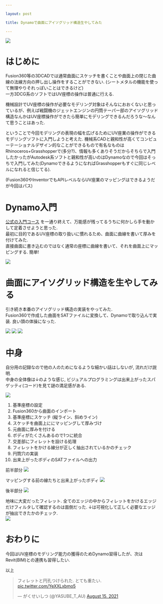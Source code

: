 ```yaml
---

layout: post

title: Dynamoで曲面にアイソグリッド構造生やしてみた

---
```


<img src="https://raw.githubusercontent.com/gakuseishitsu/gakuseishitsu.github.io/master/images/210815_dynamo_isogrid/di1.png">

# はじめに
Fusion360等の3DCADでは通常曲面にスケッチを書くことや曲面上の閉じた曲線の法線方向の押し出し操作をすることができない. (シートメタルの機能を使って無理やりそれっぽいことはできるけど)  
一方3DCG系のソフトではUV座標の操作は普通に行える. 

機械設計でUV座標の操作が必要なモデリング対象はそんなにおおくないと思っているが、例えば戦闘機のジェットエンジンの円筒テーパー部のアイソグリッド構造なんかはUV座標操作ができたら簡単にモデリングできるんだろうな～なんて思うことはあった.  

ということで今回モデリングの表現の幅を広げるためにUV座業の操作ができるモデリングソフトに入門しようと考えた.  機械系CADと親和性が高くてコンピューテーショナルデザイン的なことができるもので有名なものはRhinoceros+Grasshopperで(多分?)、情報も多くありそうだからそちらで入門したかったがAutodesk系ソフトと親和性が高いのはDynamoなので今回はそっちで入門してみた(DynamoできるようになればGrasshopperもすぐに同じレベルになれると信じてる).  

(Fusion360やInventorでもAPIレベルならUV座業のマッピングはできるようだが今回はパス)   

# Dynamo入門
<a href="https://primer.dynamobim.org/ja/">公式の入門コース</a> を一通り終えて、万能感が残ってるうちに何かしら手を動かして定着させようと思った.  
最初に目的であるUV座標の取り扱いに慣れるため、曲面に曲線を書いて厚みを付けてみた.  
直接曲面に書き込むのではなく通常の座標に曲線を書いて、それを曲面上にマッピングする.  簡単!  

<img src="https://raw.githubusercontent.com/gakuseishitsu/gakuseishitsu.github.io/master/images/210815_dynamo_isogrid/di2.png">


# 曲面にアイソグリッド構造を生やしてみる
引き続き本番のアイソグリッド構造の実装をやってみた.  
Fusion360で作成した曲面をSATファイルに変換して、Dynamoで取り込んで実装. 良い頭の体操になった.  

<img src="https://raw.githubusercontent.com/gakuseishitsu/gakuseishitsu.github.io/master/images/210815_dynamo_isogrid/di1.png">


<img src="https://raw.githubusercontent.com/gakuseishitsu/gakuseishitsu.github.io/master/images/210815_dynamo_isogrid/di4.png">

<img src="https://raw.githubusercontent.com/gakuseishitsu/gakuseishitsu.github.io/master/images/210815_dynamo_isogrid/di5.png">


# 中身
自分用の記録なので他の人のためになるような細かい話はしないが, 流れだけ説明.  
中身の全体像は↓のような感じ, ビジュアルプログラミングは出来上がったスパゲッティ(コード)を見て謎の満足感がある.  

<img src="https://raw.githubusercontent.com/gakuseishitsu/gakuseishitsu.github.io/master/images/210815_dynamo_isogrid/di11.png">

1. 基準座標の設定
2. Fusion360から曲面のインポート
3. 基準座標にスケッチ (縦ライン、斜めライン)
4. スケッチを曲面上ににマッピングして厚みづけ
5. 元曲面に厚みを付ける
6. ボディがたくさんあるので1つに統合
7. 交差部にフィレットを設ける処理
8. フィレットをかける線分が正しく抽出されているかのチェック
9. 円筒穴の実装
10. 出来上がったボディのSATファイルへの出力

前半部分
<img src="https://raw.githubusercontent.com/gakuseishitsu/gakuseishitsu.github.io/master/images/210815_dynamo_isogrid/di7.png">

マッピングする前の線たちと出来上がったボディ
<img src="https://raw.githubusercontent.com/gakuseishitsu/gakuseishitsu.github.io/master/images/210815_dynamo_isogrid/di8.png">

後半部分
<img src="https://raw.githubusercontent.com/gakuseishitsu/gakuseishitsu.github.io/master/images/210815_dynamo_isogrid/di9.png">

地味に大変だったフィレット. 全てのエッジの中からフィレットをかけるエッジだけフィルタして確認するのは面倒だった. ↓は可視化して正しく必要なエッジが抽出できたかのチェック.  
<img src="https://raw.githubusercontent.com/gakuseishitsu/gakuseishitsu.github.io/master/images/210815_dynamo_isogrid/di10.png">

# おわりに
今回はUV座標のモデリング能力の獲得のためDynamo習得したが、次はRevit(BIM)との連携も習得したい.   

以上  

<blockquote class="twitter-tweet"><p lang="ja" dir="ltr">フィレットと円孔つけられた. とても重たい. <a href="https://t.co/YeXXLxbmo5">pic.twitter.com/YeXXLxbmo5</a></p>&mdash; がくせいしつ (@YASUBE_T_AU) <a href="https://twitter.com/YASUBE_T_AU/status/1426778752919375873?ref_src=twsrc%5Etfw">August 15, 2021</a></blockquote> <script async src="https://platform.twitter.com/widgets.js" charset="utf-8"></script>